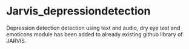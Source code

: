 # Jarvis_depressiondetection
Depression detection detection using text and audio, dry eye test and emoticons module has been added to already existing github library of JARVIS.
